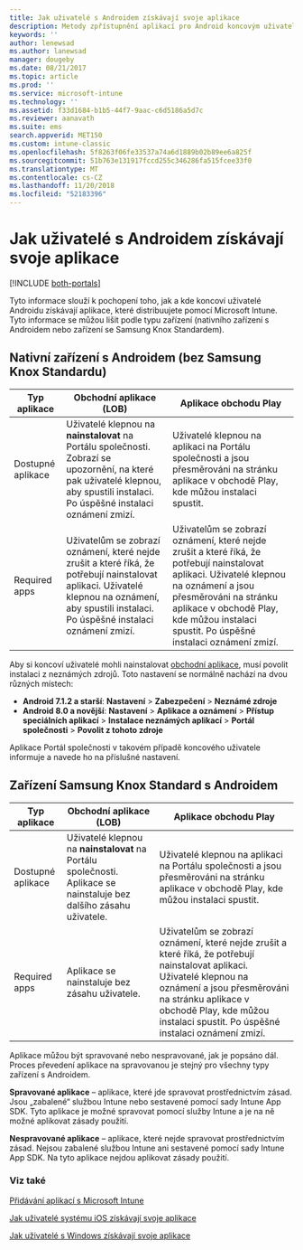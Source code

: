 ```yaml
---
title: Jak uživatelé s Androidem získávají svoje aplikace
description: Metody zpřístupnění aplikací pro Android koncovým uživatelům
keywords: ''
author: lenewsad
ms.author: lanewsad
manager: dougeby
ms.date: 08/21/2017
ms.topic: article
ms.prod: ''
ms.service: microsoft-intune
ms.technology: ''
ms.assetid: f33d1684-b1b5-44f7-9aac-c6d5186a5d7c
ms.reviewer: aanavath
ms.suite: ems
search.appverid: MET150
ms.custom: intune-classic
ms.openlocfilehash: 5f8263f06fe33537a74a6d1889b02b89ee6a825f
ms.sourcegitcommit: 51b763e131917fccd255c346286fa515fcee33f0
ms.translationtype: MT
ms.contentlocale: cs-CZ
ms.lasthandoff: 11/20/2018
ms.locfileid: "52183396"
---
```

# <a name="how-your-android-users-get-their-apps"></a>Jak uživatelé s Androidem získávají svoje aplikace

[!INCLUDE [both-portals](./includes/note-for-both-portals.md)]

Tyto informace slouží k pochopení toho, jak a kde koncoví uživatelé Androidu získávají aplikace, které distribuujete pomocí Microsoft Intune. Tyto informace se můžou lišit podle typu zařízení (nativního zařízení s Androidem nebo zařízení se Samsung Knox Standardem).

## <a name="native-non-samsung-knox-standard-android-devices"></a>Nativní zařízení s Androidem (bez Samsung Knox Standardu)

| Typ aplikace | Obchodní aplikace (LOB) | Aplikace obchodu Play  |
| ------------- |-------------| -----|
| Dostupné aplikace      | Uživatelé klepnou na **nainstalovat** na Portálu společnosti. Zobrazí se upozornění, na které pak uživatelé klepnou, aby spustili instalaci. Po úspěšné instalaci oznámení zmizí. | Uživatelé klepnou na aplikaci na Portálu společnosti a jsou přesměrováni na stránku aplikace v obchodě Play, kde můžou instalaci spustit.|
| Required apps      | Uživatelům se zobrazí oznámení, které nejde zrušit a které říká, že potřebují nainstalovat aplikaci. Uživatelé klepnou na oznámení, aby spustili instalaci. Po úspěšné instalaci oznámení zmizí.    | Uživatelům se zobrazí oznámení, které nejde zrušit a které říká, že potřebují nainstalovat aplikaci. Uživatelé klepnou na oznámení a jsou přesměrováni na stránku aplikace v obchodě Play, kde můžou instalaci spustit. Po úspěšné instalaci oznámení zmizí. |

Aby si koncoví uživatelé mohli nainstalovat [obchodní aplikace](lob-apps-android.md), musí povolit instalaci z neznámých zdrojů. Toto nastavení se normálně nachází na dvou různých místech:

* **Android 7.1.2 a starší**: **Nastavení** > **Zabezpečení** > **Neznámé zdroje**
* **Android 8.0 a novější**: **Nastavení** > **Aplikace a oznámení** > **Přístup speciálních aplikací** > **Instalace neznámých aplikací** > **Portál společnosti** > **Povolit z tohoto zdroje**

Aplikace Portál společnosti v takovém případě koncového uživatele informuje a navede ho na příslušné nastavení. 


## <a name="samsung-knox-standard-android-devices"></a>Zařízení Samsung Knox Standard s Androidem

| Typ aplikace | Obchodní aplikace (LOB) | Aplikace obchodu Play  |
| ------------- |-------------| -----|
| Dostupné aplikace      | Uživatelé klepnou na **nainstalovat** na Portálu společnosti. Aplikace se nainstaluje bez dalšího zásahu uživatele. | Uživatelé klepnou na aplikaci na Portálu společnosti a jsou přesměrováni na stránku aplikace v obchodě Play, kde můžou instalaci spustit.|
| Required apps      | Aplikace se nainstaluje bez zásahu uživatele.    | Uživatelům se zobrazí oznámení, které nejde zrušit a které říká, že potřebují nainstalovat aplikaci. Uživatelé klepnou na oznámení a jsou přesměrováni na stránku aplikace v obchodě Play, kde můžou instalaci spustit. Po úspěšné instalaci oznámení zmizí. |

Aplikace můžou být spravované nebo nespravované, jak je popsáno dál. Proces převedení aplikace na spravovanou je stejný pro všechny typy zařízení s Androidem.

**Spravované aplikace** – aplikace, které jde spravovat prostřednictvím zásad. Jsou „zabalené“ službou Intune nebo sestavené pomocí sady Intune App SDK. Tyto aplikace je možné spravovat pomocí služby Intune a je na ně možné aplikovat zásady použití.

**Nespravované aplikace** – aplikace, které nejde spravovat prostřednictvím zásad. Nejsou zabalené službou Intune ani sestavené pomocí sady Intune App SDK. Na tyto aplikace nejdou aplikovat zásady použití.

### <a name="see-also"></a>Viz také
[Přidávání aplikací s Microsoft Intune](apps-add.md)

[Jak uživatelé systému iOS získávají svoje aplikace](end-user-apps-ios.md)

[Jak uživatelé s Windows získávají svoje aplikace](end-user-apps-windows.md)
